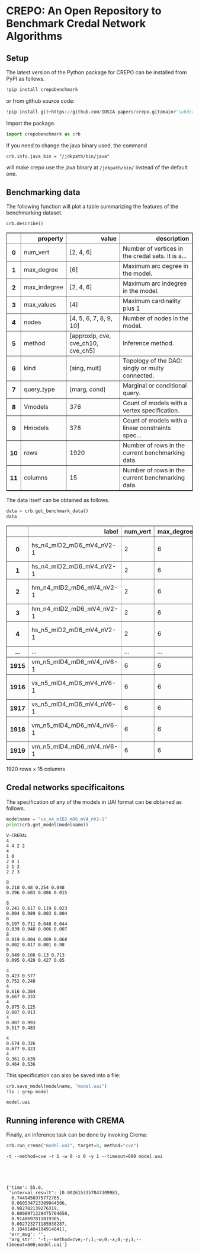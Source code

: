 # CREPO: An Open Repository to Benchmark Credal Network Algorithms

## Setup
The latest version of the Python package for CREPO can be installed from PyPI as follows.


```python
!pip install crepobenchmark
```

or from github source code:


```python
!pip install git+https://github.com/IDSIA-papers/crepo.git@main#"subdirectory=src/python"
```

Import the package.


```python
import crepobenchmark as crb
```

If you need to change the java binary used, the command

```
crb.info.java_bin = "/jdkpath/bin/java"
```
will make crepo use the java binary at `/jdkpath/bin/` instead of the default one.

## Benchmarking data
The following function will plot a table summarizing the features of the benchmarking dataset.


```python
crb.describe()
```





<table border="1" class="dataframe">
  <thead>
    <tr style="text-align: right;">
      <th></th>
      <th>property</th>
      <th>value</th>
      <th>description</th>
    </tr>
  </thead>
  <tbody>
    <tr>
      <th>0</th>
      <td>num_vert</td>
      <td>[2, 4, 6]</td>
      <td>Number of vertices in the credal sets. It is a...</td>
    </tr>
    <tr>
      <th>1</th>
      <td>max_degree</td>
      <td>[6]</td>
      <td>Maximum arc degree in the model.</td>
    </tr>
    <tr>
      <th>2</th>
      <td>max_indegree</td>
      <td>[2, 4, 6]</td>
      <td>Maximum arc indegree in the model.</td>
    </tr>
    <tr>
      <th>3</th>
      <td>max_values</td>
      <td>[4]</td>
      <td>Maximum cardinality plus 1</td>
    </tr>
    <tr>
      <th>4</th>
      <td>nodes</td>
      <td>[4, 5, 6, 7, 8, 9, 10]</td>
      <td>Number of nodes in the model.</td>
    </tr>
    <tr>
      <th>5</th>
      <td>method</td>
      <td>[approxlp, cve, cve_ch10, cve_ch5]</td>
      <td>Inference method.</td>
    </tr>
    <tr>
      <th>6</th>
      <td>kind</td>
      <td>[sing, mult]</td>
      <td>Topology of the DAG: singly or multy connected.</td>
    </tr>
    <tr>
      <th>7</th>
      <td>query_type</td>
      <td>[marg, cond]</td>
      <td>Marginal or conditional query.</td>
    </tr>
    <tr>
      <th>8</th>
      <td>Vmodels</td>
      <td>378</td>
      <td>Count of models with a vertex specification.</td>
    </tr>
    <tr>
      <th>9</th>
      <td>Hmodels</td>
      <td>378</td>
      <td>Count of models with a linear constraints spec...</td>
    </tr>
    <tr>
      <th>10</th>
      <td>rows</td>
      <td>1920</td>
      <td>Number of rows in the current benchmarking data.</td>
    </tr>
    <tr>
      <th>11</th>
      <td>columns</td>
      <td>15</td>
      <td>Number of rows in the current benchmarking data.</td>
    </tr>
  </tbody>
</table>
</div>



The data itself can be obtained as follows.


```python
data = crb.get_benchmark_data()
data
```





<table border="1" class="dataframe">
  <thead>
    <tr style="text-align: right;">
      <th></th>
      <th>label</th>
      <th>num_vert</th>
      <th>max_degree</th>
      <th>max_indegree</th>
      <th>max_values</th>
      <th>nodes</th>
      <th>method</th>
      <th>kind</th>
      <th>query_type</th>
      <th>filename</th>
      <th>target</th>
      <th>observed</th>
      <th>barren</th>
      <th>interval_result</th>
      <th>time</th>
    </tr>
  </thead>
  <tbody>
    <tr>
      <th>0</th>
      <td>hs_n4_mID2_mD6_mV4_nV2-1</td>
      <td>2</td>
      <td>6</td>
      <td>2</td>
      <td>4</td>
      <td>4</td>
      <td>approxlp</td>
      <td>sing</td>
      <td>marg</td>
      <td>./networks/hmodel/hmodel-sing_n4_mID2_mD6_mV4_...</td>
      <td>3</td>
      <td>NaN</td>
      <td>0</td>
      <td>0.47661183887412617 0.6147556334817609 0.38524...</td>
      <td>477.0</td>
    </tr>
    <tr>
      <th>1</th>
      <td>hs_n4_mID2_mD6_mV4_nV2-1</td>
      <td>2</td>
      <td>6</td>
      <td>2</td>
      <td>4</td>
      <td>4</td>
      <td>approxlp</td>
      <td>sing</td>
      <td>cond</td>
      <td>./networks/hmodel/hmodel-sing_n4_mID2_mD6_mV4_...</td>
      <td>0</td>
      <td>3</td>
      <td>0</td>
      <td>NaN</td>
      <td>NaN</td>
    </tr>
    <tr>
      <th>2</th>
      <td>hm_n4_mID2_mD6_mV4_nV2-1</td>
      <td>2</td>
      <td>6</td>
      <td>2</td>
      <td>4</td>
      <td>4</td>
      <td>approxlp</td>
      <td>mult</td>
      <td>marg</td>
      <td>./networks/hmodel/hmodel-mult_n4_mID2_mD6_mV4_...</td>
      <td>2</td>
      <td>NaN</td>
      <td>0</td>
      <td>0.14280081709746253 0.524457784601085 0.100093...</td>
      <td>1277.0</td>
    </tr>
    <tr>
      <th>3</th>
      <td>hm_n4_mID2_mD6_mV4_nV2-1</td>
      <td>2</td>
      <td>6</td>
      <td>2</td>
      <td>4</td>
      <td>4</td>
      <td>approxlp</td>
      <td>mult</td>
      <td>cond</td>
      <td>./networks/hmodel/hmodel-mult_n4_mID2_mD6_mV4_...</td>
      <td>0</td>
      <td>2</td>
      <td>0</td>
      <td>NaN</td>
      <td>NaN</td>
    </tr>
    <tr>
      <th>4</th>
      <td>hs_n5_mID2_mD6_mV4_nV2-1</td>
      <td>2</td>
      <td>6</td>
      <td>2</td>
      <td>4</td>
      <td>5</td>
      <td>approxlp</td>
      <td>sing</td>
      <td>marg</td>
      <td>./networks/hmodel/hmodel-sing_n5_mID2_mD6_mV4_...</td>
      <td>4</td>
      <td>NaN</td>
      <td>0</td>
      <td>0.13952568805044846 0.40904652506095185 0.2338...</td>
      <td>1037.0</td>
    </tr>
    <tr>
      <th>...</th>
      <td>...</td>
      <td>...</td>
      <td>...</td>
      <td>...</td>
      <td>...</td>
      <td>...</td>
      <td>...</td>
      <td>...</td>
      <td>...</td>
      <td>...</td>
      <td>...</td>
      <td>...</td>
      <td>...</td>
      <td>...</td>
      <td>...</td>
    </tr>
    <tr>
      <th>1915</th>
      <td>vm_n5_mID4_mD6_mV4_nV6-1</td>
      <td>6</td>
      <td>6</td>
      <td>4</td>
      <td>4</td>
      <td>5</td>
      <td>cve_ch10</td>
      <td>mult</td>
      <td>cond</td>
      <td>./networks/vmodel/vmodel-mult_n5_mID4_mD6_mV4_...</td>
      <td>0</td>
      <td>4</td>
      <td>0</td>
      <td>NaN</td>
      <td>NaN</td>
    </tr>
    <tr>
      <th>1916</th>
      <td>vs_n5_mID4_mD6_mV4_nV6-1</td>
      <td>6</td>
      <td>6</td>
      <td>4</td>
      <td>4</td>
      <td>5</td>
      <td>cve_ch5</td>
      <td>sing</td>
      <td>marg</td>
      <td>./networks/vmodel/vmodel-sing_n5_mID4_mD6_mV4_...</td>
      <td>4</td>
      <td>NaN</td>
      <td>0</td>
      <td>0.02162501899836531 0.6233117954158697 0.04147...</td>
      <td>140053.0</td>
    </tr>
    <tr>
      <th>1917</th>
      <td>vs_n5_mID4_mD6_mV4_nV6-1</td>
      <td>6</td>
      <td>6</td>
      <td>4</td>
      <td>4</td>
      <td>5</td>
      <td>cve_ch5</td>
      <td>sing</td>
      <td>cond</td>
      <td>./networks/vmodel/vmodel-sing_n5_mID4_mD6_mV4_...</td>
      <td>0</td>
      <td>4</td>
      <td>0</td>
      <td>NaN</td>
      <td>NaN</td>
    </tr>
    <tr>
      <th>1918</th>
      <td>vm_n5_mID4_mD6_mV4_nV6-1</td>
      <td>6</td>
      <td>6</td>
      <td>4</td>
      <td>4</td>
      <td>5</td>
      <td>cve_ch5</td>
      <td>mult</td>
      <td>marg</td>
      <td>./networks/vmodel/vmodel-mult_n5_mID4_mD6_mV4_...</td>
      <td>4</td>
      <td>NaN</td>
      <td>0</td>
      <td>0.19665011233872 0.934857703437616 0.065142296...</td>
      <td>139.0</td>
    </tr>
    <tr>
      <th>1919</th>
      <td>vm_n5_mID4_mD6_mV4_nV6-1</td>
      <td>6</td>
      <td>6</td>
      <td>4</td>
      <td>4</td>
      <td>5</td>
      <td>cve_ch5</td>
      <td>mult</td>
      <td>cond</td>
      <td>./networks/vmodel/vmodel-mult_n5_mID4_mD6_mV4_...</td>
      <td>0</td>
      <td>4</td>
      <td>0</td>
      <td>NaN</td>
      <td>NaN</td>
    </tr>
  </tbody>
</table>
<p>1920 rows × 15 columns</p>
</div>



## Credal networks specificaitons
The specification of any of the models in UAI format can be obtained as follows.


```python
modelname = "vs_n4_mID2_mD6_mV4_nV2-1"
print(crb.get_model(modelname))
```

    V-CREDAL
    4
    4 4 2 2
    4
    1 0
    2 0 1
    2 1 2
    2 2 3
    
    8
    0.218 0.48 0.254 0.048
    0.296 0.603 0.086 0.015
    
    8
    0.241 0.617 0.119 0.023
    0.004 0.989 0.003 0.004
    8
    0.197 0.711 0.048 0.044
    0.039 0.948 0.006 0.007
    8
    0.919 0.004 0.009 0.068
    0.002 0.017 0.001 0.98
    8
    0.049 0.108 0.13 0.713
    0.095 0.428 0.427 0.05
    
    4
    0.423 0.577
    0.752 0.248
    4
    0.616 0.384
    0.667 0.333
    4
    0.875 0.125
    0.087 0.913
    4
    0.007 0.993
    0.517 0.483
    
    4
    0.674 0.326
    0.677 0.323
    4
    0.361 0.639
    0.464 0.536
    


This specification can also be saved into a file:


```python
crb.save_model(modelname, "model.uai")
!ls | grep model
```

    model.uai


## Running inference with CREMA

Finally, an inference task can be done by invoking Crema:


```python
crb.run_crema("model.uai", target=0, method="cve")
```

    -t --method=cve -r 1 -w 0 -x 0 -y 1 --timeout=600 model.uai





    {'time': 55.0,
     'interval_result': [0.0026153357047309983,
      0.7449456975772765,
      0.060534723389944506,
      0.982702139276319,
      0.0008971229475704658,
      0.9140697811019305,
      0.002723271185938287,
      0.18491484184914841],
     'err_msg': '',
     'arg_str': '-t;--method=cve;-r;1;-w;0;-x;0;-y;1;--timeout=600;model.uai'}


